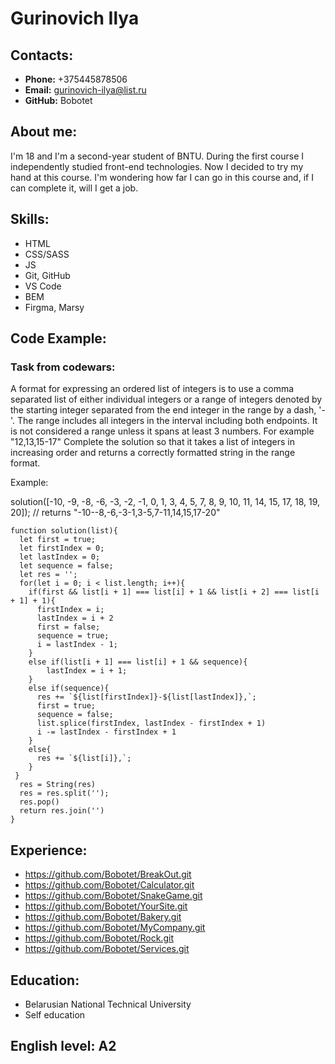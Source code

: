 # Gurinovich Ilya # 

## Contacts: ##
* **Phone:** +375445878506
* **Email:** gurinovich-ilya@list.ru
* **GitHub:** Bobotet 

## About me: ##

I'm 18 and I'm a second-year student of BNTU. During the first course I independently studied front-end technologies. Now I decided to try my hand at this course.
I'm wondering how far I can go in this course and, if I can complete it, will I get a job.

## Skills: ##
* HTML
* CSS/SASS
* JS
* Git, GitHub
* VS Code
* BEM
* Firgma, Marsy

## Code Example: ##
### __Task from codewars:__

A format for expressing an ordered list of integers is to use a comma separated list of either
individual integers
or a range of integers denoted by the starting integer separated from the end integer in the range by a dash, '-'. The range includes all integers in the interval including both endpoints. It is not considered a range unless it spans at least 3 numbers. For example "12,13,15-17"
Complete the solution so that it takes a list of integers in increasing order and returns a correctly formatted string in the range format.

Example:

solution([-10, -9, -8, -6, -3, -2, -1, 0, 1, 3, 4, 5, 7, 8, 9, 10, 11, 14, 15, 17, 18, 19, 20]);
// returns "-10--8,-6,-3-1,3-5,7-11,14,15,17-20"
```
function solution(list){
  let first = true;
  let firstIndex = 0;
  let lastIndex = 0;
  let sequence = false;
  let res = '';
  for(let i = 0; i < list.length; i++){
    if(first && list[i + 1] === list[i] + 1 && list[i + 2] === list[i + 1] + 1){
      firstIndex = i;
      lastIndex = i + 2
      first = false;
      sequence = true;
      i = lastIndex - 1;
    }
    else if(list[i + 1] === list[i] + 1 && sequence){
        lastIndex = i + 1;
    }
    else if(sequence){
      res += `${list[firstIndex]}-${list[lastIndex]},`;
      first = true;
      sequence = false;
      list.splice(firstIndex, lastIndex - firstIndex + 1)
      i -= lastIndex - firstIndex + 1
    }
    else{
      res += `${list[i]},`;
    }
 }
  res = String(res)
  res = res.split('');
  res.pop()
  return res.join('')
}
```

## Experience: 

* https://github.com/Bobotet/BreakOut.git
* https://github.com/Bobotet/Calculator.git
* https://github.com/Bobotet/SnakeGame.git
* https://github.com/Bobotet/YourSite.git
* https://github.com/Bobotet/Bakery.git
* https://github.com/Bobotet/MyCompany.git
* https://github.com/Bobotet/Rock.git
* https://github.com/Bobotet/Services.git

## Education: 
* Belarusian National Technical University
* Self education

## English level: A2